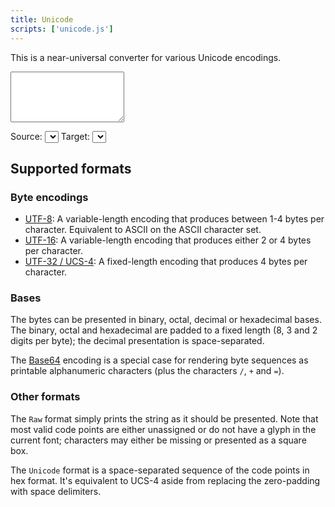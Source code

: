 ```yaml
---
title: Unicode
scripts: ['unicode.js']
---
```

This is a near-universal converter for various Unicode encodings.

<textarea id="input" rows="5"></textarea>
<label for="source">Source:</label> <select id="source"></select>
<label for="target">Target:</label> <select id="target"></select>
<div id="output" class="box code break"></div>

## Supported formats

### Byte encodings

- [UTF-8](https://en.wikipedia.org/wiki/UTF-8): A variable-length encoding that produces between 1-4 bytes per character.
  Equivalent to ASCII on the ASCII character set.
- [UTF-16](https://en.wikipedia.org/wiki/UTF-16): A variable-length encoding that produces either 2 or 4 bytes per character.
- [UTF-32 / UCS-4](https://en.wikipedia.org/wiki/UTF-32): A fixed-length encoding that produces 4 bytes per character.

### Bases

The bytes can be presented in binary, octal, decimal or hexadecimal bases.
The binary, octal and hexadecimal are padded to a fixed length (8, 3 and 2 digits
per byte); the decimal presentation is space-separated.

The [Base64](https://en.wikipedia.org/wiki/Base64) encoding is a special case
for rendering byte sequences as printable alphanumeric characters (plus the characters
  `/`, `+` and `=`).

### Other formats

The `Raw` format simply prints the string as it should be presented. Note that
most valid code points are either unassigned or do not have a glyph in the
current font; characters may either be missing or presented as a square box.

The `Unicode` format is a space-separated sequence of the code points in hex format.
It's equivalent to UCS-4 aside from replacing the zero-padding with space delimiters.
